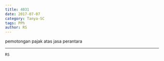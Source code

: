 ```yaml
---
title: 4031
date: 2017-07-07
category: Tanya-SC
tags: PPh
author: RS
---
```


pemotongan pajak atas jasa perantara

---



`RS`
